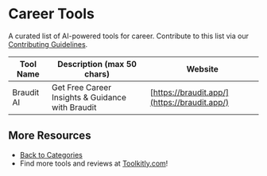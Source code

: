 # Career Tools

A curated list of AI-powered tools for career. Contribute to this list via our [Contributing Guidelines](../CONTRIBUTING.md).

| Tool Name | Description (max 50 chars) | Website |
|-----------|----------------------------|---------|
| Braudit AI | Get Free Career Insights & Guidance with Braudit | [https://braudit.app/](https://braudit.app/) |

## More Resources
- [Back to Categories](../README.md)
- Find more tools and reviews at [Toolkitly.com](https://toolkitly.com)!
